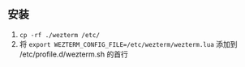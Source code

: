 ## 安装

1. `cp -rf ./wezterm /etc/`
2. 将 `export WEZTERM_CONFIG_FILE=/etc/wezterm/wezterm.lua` 添加到 /etc/profile.d/wezterm.sh 的首行
